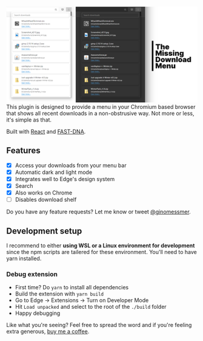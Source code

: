 ![TMDM - The Missing Download Menu](./docs/img/social_alpha.png)
This plugin is designed to provide a menu in your Chromium based browser that shows all recent downloads in a non-obstrusive way. Not more or less, it's simple as that.

Built with [React](https://create-react-app.dev/) and [FAST-DNA](https://fast.design/).

## Features
- [x] Access your downloads from your menu bar
- [x] Automatic dark and light mode
- [x] Integrates well to Edge's design system
- [x] Search
- [x] Also works on Chrome
- [ ] Disables download shelf

Do you have any feature requests? Let me know or tweet [@ginomessmer](https://twitter.com/ginomessmer).

## Development setup
I recommend to either **using WSL or a Linux environment for development** since the npm scripts are tailered for these environment. You'll need to have yarn installed.

### Debug extension
- First time? Do `yarn` to install all dependencies
- Build the extension with `yarn build`
- Go to Edge -> Extensions -> Turn on Developer Mode
- Hit `Load unpacked` and select to the root of the `./build` folder
- Happy debugging

Like what you're seeing? Feel free to spread the word and if you're feeling extra generous, [buy me a coffee](https://www.buymeacoffee.com/ginomessmer).
